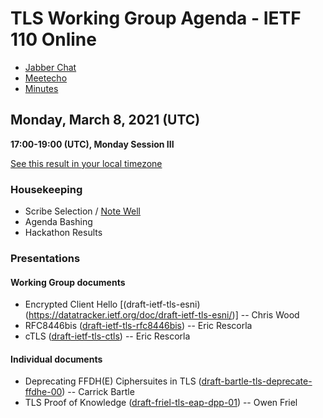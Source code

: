 # TLS Working Group Agenda - IETF 110 Online

* [Jabber Chat](xmpp:tls@jabber.ietf.org?join)
* [Meetecho](https://meetings.conf.meetecho.com/ietf110/?group=tls&short=&item=1)
* [Minutes](https://codimd.ietf.org/notes-ietf-110-tls)

## Monday, March 8, 2021 (UTC)
**17:00-19:00 (UTC), Monday Session III**

[See this result in your local timezone](https://www.timeanddate.com/worldclock/fixedtime.html?msg=TLS+-+IETF+110&iso=20210308T17&p1=1440&ah=2)

### Housekeeping

* Scribe Selection / [Note Well](https://www.ietf.org/about/note-well.html)
* Agenda Bashing
* Hackathon Results

### Presentations

#### Working Group documents

* Encrypted Client Hello [(draft-ietf-tls-esni)(https://datatracker.ietf.org/doc/draft-ietf-tls-esni/)] -- Chris Wood
* RFC8446bis ([draft-ietf-tls-rfc8446bis](https://datatracker.ietf.org/doc/draft-ietf-tls-rfc8446bis/)) -- Eric Rescorla
* cTLS ([draft-ietf-tls-ctls](https://datatracker.ietf.org/doc/draft-ietf-tls-ctls/)) -- Eric Rescorla

#### Individual documents

* Deprecating FFDH(E) Ciphersuites in TLS ([draft-bartle-tls-deprecate-ffdhe-00](https://cbartle891.github.io/draft-deprecate-ffdhe/draft-bartle-tls-deprecate-ffdhe.html)) -- Carrick Bartle
* TLS Proof of Knowledge ([draft-friel-tls-eap-dpp-01](https://tools.ietf.org/html/draft-friel-tls-eap-dpp-01)) -- Owen Friel
